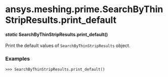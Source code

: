 # ansys.meshing.prime.SearchByThinStripResults.print_default



#### *static* SearchByThinStripResults.print_default()

Print the default values of `SearchByThinStripResults` object.

### Examples

```pycon
>>> SearchByThinStripResults.print_default()
```

<!-- !! processed by numpydoc !! -->
